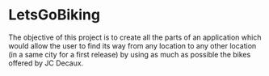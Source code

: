 # LetsGoBiking
The objective of this project is to create all the parts of an application which would allow the user to find its way from any location to any other location (in a same city for a first release) by using as much as possible the bikes offered by JC Decaux.
